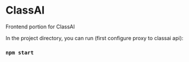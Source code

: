# ClassAI

Frontend portion for ClassAI

In the project directory, you can run (first configure proxy to classai api):

### `npm start`



